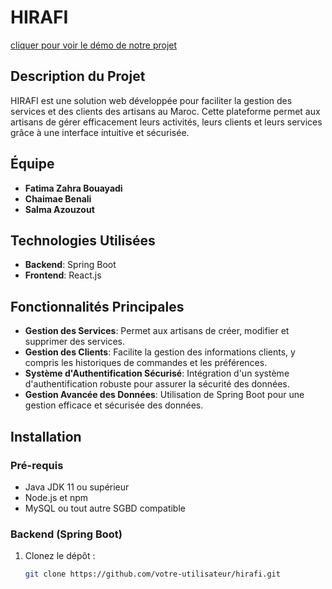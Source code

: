 # HIRAFI
 [cliquer pour voir le démo de notre projet](https://drive.google.com/file/d/1jJklZcEkylZe7OZ0CltmYOEI3jAfkLlv/view?usp=drive_link)

## Description du Projet
HIRAFI est une solution web développée pour faciliter la gestion des services et des clients des artisans au Maroc. Cette plateforme permet aux artisans de gérer efficacement leurs activités, leurs clients et leurs services grâce à une interface intuitive et sécurisée.

## Équipe
- **Fatima Zahra Bouayadi**
- **Chaimae Benali**
- **Salma Azouzout**

## Technologies Utilisées
- **Backend**: Spring Boot
- **Frontend**: React.js

## Fonctionnalités Principales
- **Gestion des Services**: Permet aux artisans de créer, modifier et supprimer des services.
- **Gestion des Clients**: Facilite la gestion des informations clients, y compris les historiques de commandes et les préférences.
- **Système d'Authentification Sécurisé**: Intégration d'un système d'authentification robuste pour assurer la sécurité des données.
- **Gestion Avancée des Données**: Utilisation de Spring Boot pour une gestion efficace et sécurisée des données.

## Installation

### Pré-requis
- Java JDK 11 ou supérieur
- Node.js et npm
- MySQL ou tout autre SGBD compatible

### Backend (Spring Boot)
1. Clonez le dépôt :
   ```bash
   git clone https://github.com/votre-utilisateur/hirafi.git
